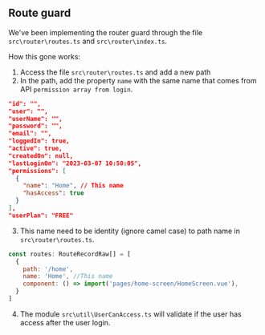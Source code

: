 ## Route guard

We've been implementing the router guard through the file `src\router\routes.ts` and `src\router\index.ts`.

How this gone works:

1. Access the file `src\router\routes.ts` and add a new path
2. In the path, add the property `name` with the same name that comes from API `permission array from login`.

```json
"id": "",
"user": "",
"userName": "",
"password": "",
"email": "",
"loggedIn": true,
"active": true,
"createdOn": null,
"lastLoginOn": "2023-03-07 10:50:05",
"permissions": [
  {
    "name": "Home", // This name
    "hasAccess": true
  }
],
"userPlan": "FREE"
```

3. This name need to be identity (ignore camel case) to path name in `src\router\routes.ts`.

```javascript
const routes: RouteRecordRaw[] = [
  {
    path: '/home',
    name: 'Home', //This name
    component: () => import('pages/home-screen/HomeScreen.vue'),
  }
]
```

4. The module `src\util\UserCanAccess.ts` will validate if the user has access after the user login.
